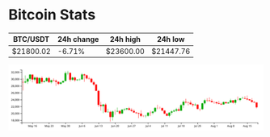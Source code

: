 # Bitcoin Stats

BTC/USDT|24h change|24h high|24h low|
|---|---|---|---|
|$21800.02|-6.71%|$23600.00|$21447.76|

<img src="./chart.svg">

